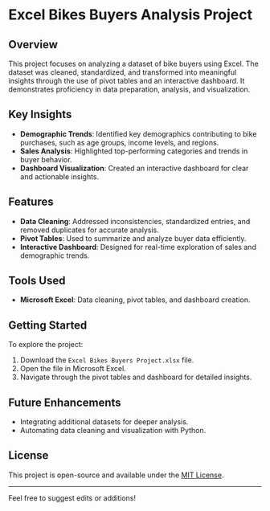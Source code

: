 # Excel Bikes Buyers Analysis Project

## Overview
This project focuses on analyzing a dataset of bike buyers using Excel. The dataset was cleaned, standardized, and transformed into meaningful insights through the use of pivot tables and an interactive dashboard. It demonstrates proficiency in data preparation, analysis, and visualization.

## Key Insights
- **Demographic Trends**: Identified key demographics contributing to bike purchases, such as age groups, income levels, and regions.
- **Sales Analysis**: Highlighted top-performing categories and trends in buyer behavior.
- **Dashboard Visualization**: Created an interactive dashboard for clear and actionable insights.

## Features
- **Data Cleaning**: Addressed inconsistencies, standardized entries, and removed duplicates for accurate analysis.
- **Pivot Tables**: Used to summarize and analyze buyer data efficiently.
- **Interactive Dashboard**: Designed for real-time exploration of sales and demographic trends.

## Tools Used
- **Microsoft Excel**: Data cleaning, pivot tables, and dashboard creation.

## Getting Started
To explore the project:
1. Download the `Excel Bikes Buyers Project.xlsx` file.
2. Open the file in Microsoft Excel.
3. Navigate through the pivot tables and dashboard for detailed insights.

## Future Enhancements
- Integrating additional datasets for deeper analysis.
- Automating data cleaning and visualization with Python.

## License
This project is open-source and available under the [MIT License](LICENSE).

---

Feel free to suggest edits or additions!
